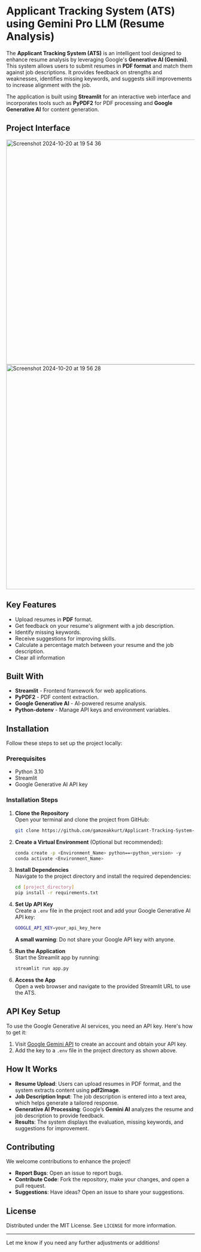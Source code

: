 # Applicant Tracking System (ATS) using Gemini Pro LLM (Resume Analysis)


The **Applicant Tracking System (ATS)** is an intelligent tool designed to enhance resume analysis by leveraging Google's **Generative AI (Gemini)**. This system allows users to submit resumes in **PDF format** and match them against job descriptions. It provides feedback on strengths and weaknesses, identifies missing keywords, and suggests skill improvements to increase alignment with the job.

The application is built using **Streamlit** for an interactive web interface and incorporates tools such as **PyPDF2** for PDF processing and **Google Generative AI** for content generation.

## Project Interface

<img width="600" alt="Screenshot 2024-10-20 at 19 54 36" src="https://github.com/user-attachments/assets/1158168f-8ced-4f3f-9bf5-c73dbb88da81">
<img width="600" alt="Screenshot 2024-10-20 at 19 56 28" src="https://github.com/user-attachments/assets/7b5149e4-1c0c-4c1a-80dc-37a3491d3920">

## Key Features

- Upload resumes in **PDF** format.
- Get feedback on your resume's alignment with a job description.
- Identify missing keywords.
- Receive suggestions for improving skills.
- Calculate a percentage match between your resume and the job description.
- Clear all information

## Built With

- **Streamlit** - Frontend framework for web applications.
- **PyPDF2** - PDF content extraction.
- **Google Generative AI** - AI-powered resume analysis.
- **Python-dotenv** - Manage API keys and environment variables.

## Installation

Follow these steps to set up the project locally:

### Prerequisites

- Python 3.10
- Streamlit
- Google Generative AI API key

### Installation Steps

1. **Clone the Repository**  
   Open your terminal and clone the project from GitHub:
   ```bash
   git clone https://github.com/gamzeakkurt/Applicant-Tracking-System-ATS-using-Gemini-Pro-LLM.git
   ```

2. **Create a Virtual Environment** (Optional but recommended):
   ```bash
   conda create -p <Environment_Name> python==<python_version> -y
   conda activate <Environment_Name>
   ```

3. **Install Dependencies**  
   Navigate to the project directory and install the required dependencies:
   ```bash
   cd [project_directory]
   pip install -r requirements.txt
   ```

4. **Set Up API Key**  
   Create a `.env` file in the project root and add your Google Generative AI API key:
   ```bash
   GOOGLE_API_KEY=your_api_key_here
   ```
   **A small warning**: Do not share your Google API key with anyone.

5. **Run the Application**  
   Start the Streamlit app by running:
   ```bash
   streamlit run app.py
   ```

6. **Access the App**  
   Open a web browser and navigate to the provided Streamlit URL to use the ATS.

## API Key Setup

To use the Google Generative AI services, you need an API key. Here's how to get it:

1. Visit [Google Gemini API](https://ai.google.dev/#gemini-api) to create an account and obtain your API key.
2. Add the key to a `.env` file in the project directory as shown above.

## How It Works

- **Resume Upload**: Users can upload resumes in PDF format, and the system extracts content using **pdf2image**.
- **Job Description Input**: The job description is entered into a text area, which helps generate a tailored response.
- **Generative AI Processing**: Google’s **Gemini AI** analyzes the resume and job description to provide feedback.
- **Results**: The system displays the evaluation, missing keywords, and suggestions for improvement.

## Contributing

We welcome contributions to enhance the project!

- **Report Bugs**: Open an issue to report bugs.
- **Contribute Code**: Fork the repository, make your changes, and open a pull request.
- **Suggestions**: Have ideas? Open an issue to share your suggestions.

## License

Distributed under the MIT License. See `LICENSE` for more information.

---

Let me know if you need any further adjustments or additions!
